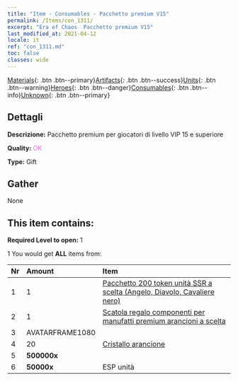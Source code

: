 ```yaml
---
title: "Item - Consumables - Pacchetto premium V15"
permalink: /Items/con_1311/
excerpt: "Era of Chaos  Pacchetto premium V15"
last_modified_at: 2021-04-12
locale: it
ref: "con_1311.md"
toc: false
classes: wide
---
```

 [Materials](/it/Items/){: .btn .btn--primary}[Artifacts](/it/Items/Artifacts/){: .btn .btn--success}[Units](/it/Items/Units/){: .btn .btn--warning}[Heroes](/it/Items/Heroes/){: .btn .btn--danger}[Consumables](/it/Items/Consumables/){: .btn .btn--info}[Unknown](/it/Items/Unknown/){: .btn .btn--primary}

## Dettagli
 **Descrizione:** Pacchetto premium per giocatori di livello VIP 15 e superiore

 **Quality:** <span style="color: #DA70D6">OK</span>

 **Type:** Gift

## Gather

  None

## This item contains:

 **Required Level to open:** 1

 1 You would get **ALL** items  from:

  | Nr | Amount |     Item    |
  |:---|:-------|:------------|
  | 1 | 1 | [Pacchetto 200 token unità SSR a scelta (Angelo, Diavolo, Cavaliere nero)](/it/Items/con_1323/) | 
  | 2 | 1 | [Scatola regalo componenti per manufatti premium arancioni a scelta](/it/Items/con_1315/) | 
  | 3 | AVATARFRAME1080 | 
  | 4 | 20 | [Cristallo arancione](/it/Items/con_730/) | 
  | 5 |  **500000x** | <i class="fas fa-coins"/> |  | 
  | 6 |  **50000x** | ESP unità |  | 
